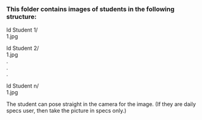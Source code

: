 ### This folder contains images of students in the following structure:

Id Student 1/  
  1.jpg  

Id Student 2/  
  1.jpg  
.  
.  
.  

Id Student n/  
  1.jpg  

The student can pose straight in the camera for the image. 
(If they are daily specs user, then take the picture in specs only.)
